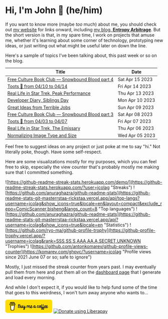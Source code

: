# Hi, I'm John 👋 (he/him)

If you want to know more (maybe *too* much) about me, you should check out [my website](https://john.colagioia.net/) for links onward, including [my blog, **Entropy Arbitrage**](https://john.colagioia.net/blog).  But the short version is that, in my spare time, I work on projects that amuse me, whether it's learning about some corner of technology, prototyping new ideas, or just writing out what might be useful later on down the line.

Here's a sample of topics I've been talking about, this past week or so on the blog.

|Title|Date|
|-----|-------|
|[Free Culture Book Club — Snowbound Blood part 4](https://john.colagioia.net/blog/2023/04/15/snowbound-blood-4.html)|Sat Apr 15 2023|
|[Toots 🐘 from 04/10 to 04/14](https://john.colagioia.net/blog/2023/04/14/week.html)|Fri Apr 14 2023|
|[Real Life in Star Trek, Peak Performance](https://john.colagioia.net/blog/2023/04/13/peak-performance.html)|Thu Apr 13 2023|
|[Developer Diary, Siblings Day](https://john.colagioia.net/blog/2023/04/10/siblings.html)|Mon Apr 10 2023|
|[Great Ideas from Terrible Jobs](https://john.colagioia.net/blog/2023/04/09/ideas.html)|Sun Apr 09 2023|
|[Free Culture Book Club — Snowbound Blood part 3](https://john.colagioia.net/blog/2023/04/08/snowbound-blood-3.html)|Sat Apr 08 2023|
|[Toots 🐘 from 04/03 to 04/07](https://john.colagioia.net/blog/2023/04/07/week.html)|Fri Apr 07 2023|
|[Real Life in Star Trek, The Emissary](https://john.colagioia.net/blog/2023/04/06/emissary.html)|Thu Apr 06 2023|
|[Normalizing Image Type and Size](https://john.colagioia.net/blog/2023/04/05/file-type-size.html)|Wed Apr 05 2023|

Feel free to suggest ideas on any project or just poke at me to say "hi." Not literally poke, though. Have some self-respect.

Here are some visualizations mostly for my purposes, which you can feel free to skip, especially the view counter that's probably mostly me making sure that I committed something.

![https://github-readme-streak-stats.herokuapp.com/demo/](https://github-readme-streak-stats.herokuapp.com/?user=jcolag "Streaks")
![https://github.com/anuraghazra/github-readme-stats](https://github-readme-stats-git-masterrstaa-rickstaa.vercel.app/api/top-langs?username=jcolag&show_icons=true&locale=en&layout=compact&exclude_repo=ComicScanner,bisheng&langs_count=8 "Top languages")
![https://github.com/anuraghazra/github-readme-stats](https://github-readme-stats-git-masterrstaa-rickstaa.vercel.app/api?username=jcolag&show_icons=true&locale=en "Statistics")
![https://github.com/ryo-ma/github-profile-trophy](https://github-profile-trophy.vercel.app/?username=jcolag&rank=SSS,SS,S,AAA,AA,A,SECRET,UNKNOWN "Trophies")
![https://github.com/antonkomarev/github-profile-views-counter](https://komarev.com/ghpvc/?username=jcolag "Profile views since 2021 June 07 or so; safe to ignore")

Mostly, I just missed the streak counter from years past.  I may eventually pull them from here and put them all on the [dashboard page](https://github.com/jcolag/dash) that I generate and load every morning.

And while I don't expect it, if you would like to help fund some of the time that goes to this weirdness, I won't turn away anyone who wants to...

[<img src="images/default-yellow.png" alt="Buy Me a Coffee" width="150px"/>](https://www.buymeacoffee.com/jcolag)
<a href="https://liberapay.com/jcolag/donate"><img alt="Donate using Liberapay" src="https://liberapay.com/assets/widgets/donate.svg"></a>
